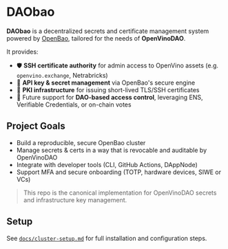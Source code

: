 # DAObao

**DAObao** is a decentralized secrets and certificate management system powered by [OpenBao](https://openbao.org), tailored for the needs of **OpenVinoDAO**.

It provides:
- 🛡️ **SSH certificate authority** for admin access to OpenVino assets (e.g. `openvino.exchange`, Netrabricks)
- 🔑 **API key & secret management** via OpenBao's secure engine
- 🧾 **PKI infrastructure** for issuing short-lived TLS/SSH certificates
- 🧠 Future support for **DAO-based access control**, leveraging ENS, Verifiable Credentials, or on-chain votes

## Project Goals

- Build a reproducible, secure OpenBao cluster
- Manage secrets & certs in a way that is revocable and auditable by OpenVinoDAO
- Integrate with developer tools (CLI, GitHub Actions, DAppNode)
- Support MFA and secure onboarding (TOTP, hardware devices, SIWE or VCs)

> This repo is the canonical implementation for OpenVinoDAO secrets and infrastructure key management.

## Setup

See [`docs/cluster-setup.md`](docs/cluster-setup.md) for full installation and configuration steps.
